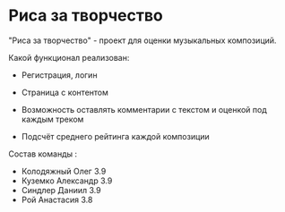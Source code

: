 # Риса за творчество

"Риса за творчество" - проект для оценки музыкальных композиций.

Какой функционал реализован:

* Регистрация, логин

* Страница с контентом

* Возможность оставлять комментарии с текстом и оценкой под каждым треком

* Подсчёт среднего рейтинга каждой композиции

Состав команды : 
* Колодяжный Олег 3.9 
* Куземко Александр 3.9 
* Синдлер Даниил 3.9 
* Рой Анастасия 3.8
